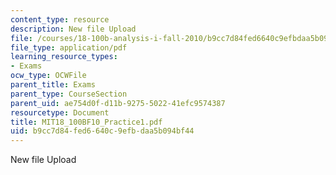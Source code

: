 ```yaml
---
content_type: resource
description: New file Upload
file: /courses/18-100b-analysis-i-fall-2010/b9cc7d84fed6640c9efbdaa5b094bf44_MIT18_100BF10_Practice1.pdf
file_type: application/pdf
learning_resource_types:
- Exams
ocw_type: OCWFile
parent_title: Exams
parent_type: CourseSection
parent_uid: ae754d0f-d11b-9275-5022-41efc9574387
resourcetype: Document
title: MIT18_100BF10_Practice1.pdf
uid: b9cc7d84-fed6-640c-9efb-daa5b094bf44
---
```

New file Upload


